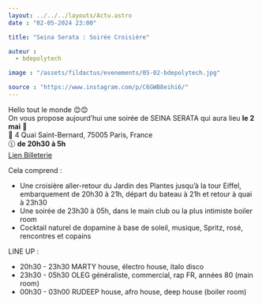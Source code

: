 ```yaml
---
layout: ../../../layouts/Actu.astro
date : "02-05-2024 23:00"

title: "Seina Serata : Soirée Croisière"

auteur :
  - bdepolytech

image : "/assets/fildactus/evenements/05-02-bdepolytech.jpg"

source : "https://www.instagram.com/p/C6GWB8eihi6/"
---
```


Hello tout le monde 😊😊  
On vous propose aujourd’hui une soirée de SEINA SERATA qui aura lieu __le 2 mai__ 🎉  
📍 4 Quai Saint-Bernard, 75005 Paris, France  
🕦 __de 20h30 à 5h__  
[Lien Billeterie](https://shotgun.live/fr/events/seina-serata-cruise-party?utm_source=promoter-3362)

Cela comprend :  
- Une croisière aller-retour du Jardin des Plantes jusqu’à la tour Eiffel, embarquement de 20h30 à 21h, départ du bateau à 21h et retour à quai à 23h30  
- Une soirée de 23h30 à 05h, dans le main club ou la plus intimiste boiler room  
- Cocktail naturel de dopamine à base de soleil, musique, Spritz, rosé, rencontres et copains

LINE UP :  
- 20h30 - 23h30 MARTY house, électro house, italo disco  
- 23h30 - 05h30 OLEG généraliste, commercial, rap FR, années 80 (main room)  
- 00h30 - 03h00 RUDEEP house, afro house, deep house (boiler room)
